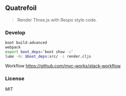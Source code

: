 
Quatrefoil
----

> Render Three.js with Respo style code.

### Develop

```bash
boot build-advanced
webpack
export boot_deps=`boot show -c`
lumo -Kc $boot_deps:src/ -i render.cljs
```

Workflow https://github.com/mvc-works/stack-workflow

### License

MIT
